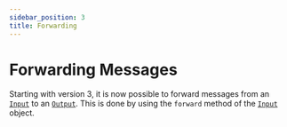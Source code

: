 ```yaml
---
sidebar_position: 3
title: Forwarding
---
```


# Forwarding Messages

Starting with version 3, it is now possible to forward messages from an 
[`Input`](../../api/classes/Input) to an [`Output`](../../api/classes/Output). This is done by using 
the `forward` method of the [`Input`](../../api/classes/Input) object.
